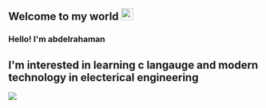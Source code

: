 
    
## Welcome to my world <img src="https://github.com/TheDudeThatCode/TheDudeThatCode/blob/master/Assets/Earth.gif" width="24px">

### Hello! I'm  abdelrahaman
##  I'm interested in learning c langauge and modern technology in electerical engineering
[![](https://img.shields.io/badge/Telegram-%40abdelrahman-blue)](https://t.me/abdelrahman_ali33)




 


  
